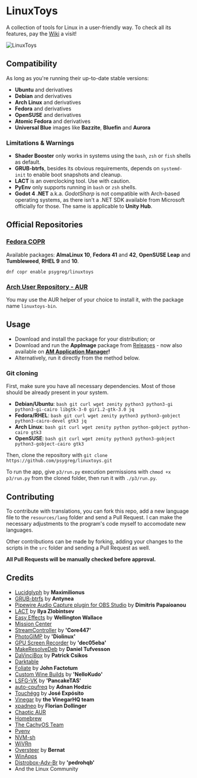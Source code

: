 # LinuxToys
A collection of tools for Linux in a user-friendly way. To check all its features, pay the [Wiki](https://github.com/psygreg/linuxtoys/wiki) a visit!

![LinuxToys](https://github.com/psygreg/linuxtoys/blob/dc32bbe9a5f6bd40fd30f409f13f33b3be3695ad/src/screenshot3.png)

## Compatibility
As long as you're running their up-to-date stable versions:
- **Ubuntu** and derivatives
- **Debian** and derivatives
- **Arch Linux** and derivatives
- **Fedora** and derivatives
- **OpenSUSE** and derivatives
- **Atomic Fedora** and derivatives
- **Universal Blue** images like **Bazzite**, **Bluefin** and **Aurora**

### Limitations & Warnings
- **Shader Booster** only works in systems using the `bash`, `zsh` or `fish` shells as default. 
- **GRUB-btrfs**, besides its obvious requirements, depends on `systemd-init` to enable boot snapshots and cleanup.
- **LACT** is an overclocking tool. Use with caution.
- **PyEnv** only supports running in `bash` or `zsh` shells.
- **Godot 4 .NET** a.k.a. *GodotSharp* is not compatible with Arch-based operating systems, as there isn't a .NET SDK available from Microsoft officially for those. The same is applicable to **Unity Hub**.

## Official Repositories
### [Fedora COPR](https://copr.fedorainfracloud.org/coprs/psygreg/linuxtoys/)
Available packages: **AlmaLinux 10**, **Fedora 41** and **42**, **OpenSUSE Leap** and **Tumbleweed**, **RHEL 9** and **10**.

`dnf copr enable psygreg/linuxtoys ` 

### [Arch User Repository - AUR](https://aur.archlinux.org/packages/linuxtoys-bin)
You may use the AUR helper of your choice to install it, with the package name `linuxtoys-bin`.

## Usage
- Download and install the package for your distribution; or
- Download and run the **AppImage** package from [Releases](https://github.com/psygreg/linuxtoys/releases) - now also available on **[AM Application Manager](https://github.com/ivan-hc/AM)!**
- Alternatively, run it directly from the method below.

### Git cloning
First, make sure you have all necessary dependencies. Most of those should be already present in your system.

- **Debian/Ubuntu**: `bash git curl wget zenity python3 python3-gi python3-gi-cairo libgtk-3-0 gir1.2-gtk-3.0 jq`
- **Fedora/RHEL**: `bash git curl wget zenity python3 python3-gobject python3-cairo-devel gtk3 jq`
- **Arch Linux**: `bash git curl wget zenity python python-gobject python-cairo gtk3`
- **OpenSUSE**: `bash git curl wget zenity python3 python3-gobject python3-gobject-cairo gtk3`

Then, clone the repository with `git clone https://github.com/psygreg/linuxtoys.git`

To run the app, give `p3/run.py` execution permissions with `chmod +x p3/run.py` from the cloned folder, then run it with `./p3/run.py`.

## Contributing

To contribute with translations, you can fork this repo, add a new language file to the `resources/lang` folder and send a Pull Request. I can make the necessary adjustments to the program's code myself to accomodate new languages.

Other contributions can be made by forking, adding your changes to the scripts in the `src` folder and sending a Pull Request as well.

**All Pull Requests will be manually checked before approval.**

## Credits

- [Lucidglyph](https://github.com/maximilionus/lucidglyph/tree/v0.11.0) by **Maximilionus**
- [GRUB-btrfs](https://github.com/Antynea/grub-btrfs) by **Antynea**
- [Pipewire Audio Capture plugin for OBS Studio](https://github.com/dimtpap/obs-pipewire-audio-capture) by **Dimitris Papaioanou**
- [LACT](https://github.com/ilya-zlobintsev/LACT) by **Ilya Zlobintsev**
- [Easy Effects](https://github.com/wwmm/easyeffects) by **Wellington Wallace**
- [Mission Center](https://missioncenter.io)
- [StreamController](https://github.com/StreamController/StreamController) by **'Core447'**
- [PhotoGIMP](https://github.com/Diolinux/PhotoGIMP) by **'Diolinux'**
- [GPU Screen Recorder](https://git.dec05eba.com/?p=about) by **'dec05eba'**
- [MakeResolveDeb](https://www.danieltufvesson.com/makeresolvedeb) by **Daniel Tufvesson**
- [DaVinciBox](https://github.com/zelikos/davincibox) by **Patrick Csikos**
- [Darktable](https://www.darktable.org)
- [Foliate](https://johnfactotum.github.io/foliate) by **John Factotum**
- [Custom Wine Builds](https://github.com/NelloKudo/WineBuilder) by **'NelloKudo'**
- [LSFG-VK](https://github.com/PancakeTAS/lsfg-vk) by **'PancakeTAS'**
- [auto-cpufreq](https://github.com/AdnanHodzic/auto-cpufreq) by **Adnan Hodzic**
- [Touchégg](https://github.com/JoseExposito/touchegg) by **José Expósito**
- [Vinegar](https://vinegarhq.org/Home/index.html) by **the VinegarHQ team**
- [xpadneo](https://github.com/atar-axis/xpadneo) by **Florian Dollinger**
- [Chaotic AUR](https://aur.chaotic.cx/)
- [Homebrew](https://brew.sh/)
- [The CachyOS Team](https://github.com/CachyOS/linux-cachyos)
- [Pyenv](https://github.com/pyenv)
- [NVM-sh](https://github.com/nvm-sh)
- [WiVRn](https://github.com/WiVRn)
- [Oversteer](https://github.com/berarma/oversteer) by **Bernat**
- [WinApps](https://github.com/winapps-org/winapps)
- [Distrobox-Adv-Br](https://github.com/pedrohqb/distrobox-adv-br) by **'pedrohqb'**
- And the Linux Community
